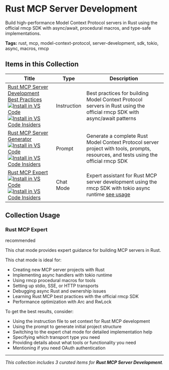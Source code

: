 # Rust MCP Server Development

Build high-performance Model Context Protocol servers in Rust using the official rmcp SDK with async/await, procedural macros, and type-safe implementations.

**Tags:** rust, mcp, model-context-protocol, server-development, sdk, tokio, async, macros, rmcp

## Items in this Collection

| Title | Type | Description |
| ----- | ---- | ----------- |
| [Rust MCP Server Development Best Practices](../instructions/rust-mcp-server.instructions.md)<br />[![Install in VS Code](https://img.shields.io/badge/VS_Code-Install-0098FF?style=flat-square&logo=visualstudiocode&logoColor=white)](https://aka.ms/awesome-copilot/install/instructions?url=vscode%3Achat-instructions%2Finstall%3Furl%3Dhttps%3A%2F%2Fraw.githubusercontent.com%2Fgithub%2Fawesome-copilot%2Fmain%2Finstructions%2Frust-mcp-server.instructions.md)<br />[![Install in VS Code Insiders](https://img.shields.io/badge/VS_Code_Insiders-Install-24bfa5?style=flat-square&logo=visualstudiocode&logoColor=white)](https://aka.ms/awesome-copilot/install/instructions?url=vscode-insiders%3Achat-instructions%2Finstall%3Furl%3Dhttps%3A%2F%2Fraw.githubusercontent.com%2Fgithub%2Fawesome-copilot%2Fmain%2Finstructions%2Frust-mcp-server.instructions.md) | Instruction | Best practices for building Model Context Protocol servers in Rust using the official rmcp SDK with async/await patterns |
| [Rust MCP Server Generator](../prompts/rust-mcp-server-generator.prompt.md)<br />[![Install in VS Code](https://img.shields.io/badge/VS_Code-Install-0098FF?style=flat-square&logo=visualstudiocode&logoColor=white)](https://aka.ms/awesome-copilot/install/prompt?url=vscode%3Achat-prompt%2Finstall%3Furl%3Dhttps%3A%2F%2Fraw.githubusercontent.com%2Fgithub%2Fawesome-copilot%2Fmain%2Fprompts%2Frust-mcp-server-generator.prompt.md)<br />[![Install in VS Code Insiders](https://img.shields.io/badge/VS_Code_Insiders-Install-24bfa5?style=flat-square&logo=visualstudiocode&logoColor=white)](https://aka.ms/awesome-copilot/install/prompt?url=vscode-insiders%3Achat-prompt%2Finstall%3Furl%3Dhttps%3A%2F%2Fraw.githubusercontent.com%2Fgithub%2Fawesome-copilot%2Fmain%2Fprompts%2Frust-mcp-server-generator.prompt.md) | Prompt | Generate a complete Rust Model Context Protocol server project with tools, prompts, resources, and tests using the official rmcp SDK |
| [Rust MCP Expert](../chatmodes/rust-mcp-expert.chatmode.md)<br />[![Install in VS Code](https://img.shields.io/badge/VS_Code-Install-0098FF?style=flat-square&logo=visualstudiocode&logoColor=white)](https://aka.ms/awesome-copilot/install/chatmode?url=vscode%3Achat-mode%2Finstall%3Furl%3Dhttps%3A%2F%2Fraw.githubusercontent.com%2Fgithub%2Fawesome-copilot%2Fmain%2Fchatmodes%2Frust-mcp-expert.chatmode.md)<br />[![Install in VS Code Insiders](https://img.shields.io/badge/VS_Code_Insiders-Install-24bfa5?style=flat-square&logo=visualstudiocode&logoColor=white)](https://aka.ms/awesome-copilot/install/chatmode?url=vscode-insiders%3Achat-mode%2Finstall%3Furl%3Dhttps%3A%2F%2Fraw.githubusercontent.com%2Fgithub%2Fawesome-copilot%2Fmain%2Fchatmodes%2Frust-mcp-expert.chatmode.md) | Chat Mode | Expert assistant for Rust MCP server development using the rmcp SDK with tokio async runtime [see usage](#rust-mcp-expert) |

## Collection Usage

### Rust MCP Expert

recommended

This chat mode provides expert guidance for building MCP servers in Rust.

This chat mode is ideal for:
- Creating new MCP server projects with Rust
- Implementing async handlers with tokio runtime
- Using rmcp procedural macros for tools
- Setting up stdio, SSE, or HTTP transports
- Debugging async Rust and ownership issues
- Learning Rust MCP best practices with the official rmcp SDK
- Performance optimization with Arc and RwLock

To get the best results, consider:
- Using the instruction file to set context for Rust MCP development
- Using the prompt to generate initial project structure
- Switching to the expert chat mode for detailed implementation help
- Specifying which transport type you need
- Providing details about what tools or functionality you need
- Mentioning if you need OAuth authentication

---

*This collection includes 3 curated items for **Rust MCP Server Development**.*